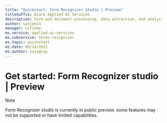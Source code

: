 ```yaml
---
title: "Quickstart: Form Recognizer Studio | Preview"
titleSuffix: Azure Applied AI Services
description: Form and document processing, data extraction, and analysis using Form Recognizer Studio (preview)
author: sanjeev3
manager: nitinme
ms.service: applied-ai-services
ms.subservice: forms-recognizer
ms.topic: quickstart
ms.date: 09/14/2021
ms.author: sajagtap
---
```


# Get started: Form Recognizer studio | Preview

>[!NOTE]
> Form Recognizer studio is currently in public preview. some features may not be supported or have limited capabilities. 